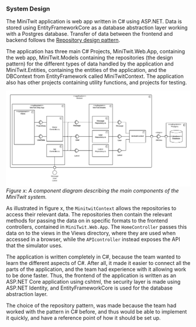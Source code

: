 ### System Design 
The MiniTwit application is web app written in C# using ASP.NET. Data is stored using EntityFrameworkCore as a database abstraction layer working with a Postgres database. Transfer of data between the frontend and backend follows the [Repository design pattern](https://martinfowler.com/eaaCatalog/repository.html).

The application has three main C# Projects, MiniTwit.Web.App, containing the web app, MiniTwit.Models containing the repositories (the design pattern) for the different types of data handled by the application and MiniTwit.Entities, containing the entities of the application, and the DBContext from EntityFramework called MiniTwitContext. The application also has other projects containing utility functions, and projects for testing.

![Component diagram](./images/component_diagram.png)*Figure x: A component diagram describing the main components of the MiniTwit system.*

As illustrated in figure x, the `MinitwitContext` allows the repositories to access their relevant data. The repositories then contain the relevant methods for passing the data on in specific formats to the frontend controllers, contained in `MiniTwit.Web.App`. The `HomeController` passes this data on to the views in the Views directory, where they are used when accessed in a browser, while the `APIcontroller` instead exposes the API that the simulator uses.

The application is written completely in C#, because the team wanted to learn the different aspects of C#. After all, it made it easier to connect all the parts of the application, and the team had experience with it allowing work to be done faster. Thus, the frontend of the application is written as an ASP.NET Core application using cshtml, the security layer is made using ASP.NET Identity, and EntityFrameworkCore is used for the database abstraction layer.

The choice of the repository pattern, was made because the team had worked with the pattern in C# before, and thus would be able to implement it quickly, and have a reference point of how it should be set up.
